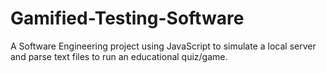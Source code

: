 # Gamified-Testing-Software
A Software Engineering project using JavaScript to simulate a local server and parse text files to run an educational quiz/game.
